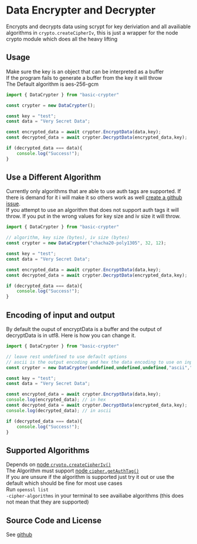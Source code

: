 # Data Encrypter and Decrypter 
Encrypts and decrypts data using scrypt for key deriviation and all availiable algorithms in <code>crypto.createCipherIv</code>, this is just a wrapper for the node crypto module which does all the heavy lifting

## Usage
Make sure the key is an object that can be interpreted as a buffer<br>
If the program fails to generate a buffer from the key it will throw<br>
The Default algorithm is aes-256-gcm<br>

```js
import { DataCrypter } from "basic-crypter"

const crypter = new DataCrypter();

const key = "test";
const data = "Very Secret Data";

const encrypted_data = await crypter.EncryptData(data,key);
const decrypted_data = await crypter.DecryptData(encrypted_data,key);

if (decrypted_data === data){
    console.log("Success!");
}
```

## Use a Different Algorithm
Currently only algorithms that are able to use auth tags are supported. If there is demand for it i will make it so others work as well [create a github issue](https://github.com/ZeilingerAlexander/DataEncrypterAndDecrypter_NodeJS/issues/new "github create new issue").<br>
If you attempt to use an algorithm that does not support auth tags it will throw. If you put in the wrong values for key size and iv size it will throw.
```js
import { DataCrypter } from "basic-crypter"

// algorithm, key size (bytes), iv size (bytes)
const crypter = new DataCrypter("chacha20-poly1305", 32, 12);

const key = "test";
const data = "Very Secret Data";

const encrypted_data = await crypter.EncryptData(data,key);
const decrypted_data = await crypter.DecryptData(encrypted_data,key);

if (decrypted_data === data){
    console.log("Success!");
}
```

## Encoding of input and output
By default the ouput of encryptData is a buffer and the output of decryptData is in utf8. Here is how you can change it.
```js
import { DataCrypter } from "basic-crypter"

// leave rest undefined to use default options 
// ascii is the output encoding and hex the data encoding to use on input to decrypt and output on encrypt
const crypter = new DataCrypter(undefined,undefined,undefined,"ascii","hex");

const key = "test";
const data = "Very Secret Data";

const encrypted_data = await crypter.EncryptData(data,key);
console.log(encrypted_data); // in hex
const decrypted_data = await crypter.DecryptData(encrypted_data,key);
console.log(decrypted_data); // in ascii

if (decrypted_data === data){
    console.log("Success!");
}
```

## Supported Algorithms
Depends on [node <code>crypto.createCipherIv()</code>](https://nodejs.org/api/crypto.html#cryptocreatecipherivalgorithm-key-iv-options "node js crypto library")<br>
The Algorithm must support [node <code>cipher.getAuthTag()</code>](https://nodejs.org/api/crypto.html#ciphergetauthtag "node js crypto library")<br>
If you are unsure if the algorithm is supported just try it out or use the default which should be fine for most use cases<br>
Run <code>openssl list -cipher-algorithms</code> in your terminal to see availiabe algorithms (this does not mean that they are supported)

## Source Code and License
See [github](https://github.com/ZeilingerAlexander/DataEncrypterAndDecrypter_NodeJS "github repo")
